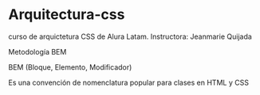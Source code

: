 # Arquitectura-css
curso de arquictetura CSS de Alura Latam. 
Instructora: Jeanmarie Quijada

Metodología BEM

BEM (Bloque, Elemento, Modificador)

Es una convención de nomenclatura popular para clases en HTML y CSS

 



